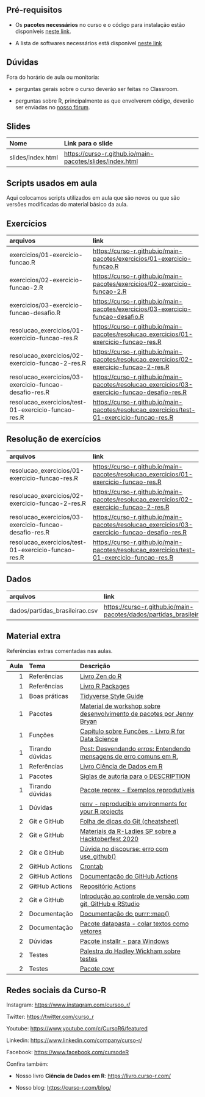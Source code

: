 
<!-- README.md is generated from README.Rmd. Please edit that file -->

## Pré-requisitos

-   Os **pacotes necessários** no curso e o código para instalação estão
    disponíveis [neste
    link](https://github.com/curso-r/main-pacotes#pacotes-necess%C3%A1rios).

-   A lista de softwares necessários está disponível [neste
    link](https://curso-r.github.io/main-pacotes/#pr-requisitos)

## Dúvidas

Fora do horário de aula ou monitoria:

-   perguntas gerais sobre o curso deverão ser feitas no Classroom.

-   perguntas sobre R, principalmente as que envolverem código, deverão
    ser enviadas no [nosso fórum](https://discourse.curso-r.com/).

## Slides

| Nome              | Link para o slide                                          |
|:------------------|:-----------------------------------------------------------|
| slides/index.html | <https://curso-r.github.io/main-pacotes/slides/index.html> |

## Scripts usados em aula

Aqui colocamos scripts utilizados em aula que são novos ou que são
versões modificadas do material básico da aula.

## Exercícios

| arquivos                                                | link                                                                                            |
|:--------------------------------------------------------|:------------------------------------------------------------------------------------------------|
| exercicios/01-exercicio-funcao.R                        | <https://curso-r.github.io/main-pacotes/exercicios/01-exercicio-funcao.R>                       |
| exercicios/02-exercicio-funcao-2.R                      | <https://curso-r.github.io/main-pacotes/exercicios/02-exercicio-funcao-2.R>                     |
| exercicios/03-exercicio-funcao-desafio.R                | <https://curso-r.github.io/main-pacotes/exercicios/03-exercicio-funcao-desafio.R>               |
| resolucao\_exercicios/01-exercicio-funcao-res.R         | <https://curso-r.github.io/main-pacotes/resolucao_exercicios/01-exercicio-funcao-res.R>         |
| resolucao\_exercicios/02-exercicio-funcao-2-res.R       | <https://curso-r.github.io/main-pacotes/resolucao_exercicios/02-exercicio-funcao-2-res.R>       |
| resolucao\_exercicios/03-exercicio-funcao-desafio-res.R | <https://curso-r.github.io/main-pacotes/resolucao_exercicios/03-exercicio-funcao-desafio-res.R> |
| resolucao\_exercicios/test-01-exercicio-funcao-res.R    | <https://curso-r.github.io/main-pacotes/resolucao_exercicios/test-01-exercicio-funcao-res.R>    |

## Resolução de exercícios

| arquivos                                                | link                                                                                            |
|:--------------------------------------------------------|:------------------------------------------------------------------------------------------------|
| resolucao\_exercicios/01-exercicio-funcao-res.R         | <https://curso-r.github.io/main-pacotes/resolucao_exercicios/01-exercicio-funcao-res.R>         |
| resolucao\_exercicios/02-exercicio-funcao-2-res.R       | <https://curso-r.github.io/main-pacotes/resolucao_exercicios/02-exercicio-funcao-2-res.R>       |
| resolucao\_exercicios/03-exercicio-funcao-desafio-res.R | <https://curso-r.github.io/main-pacotes/resolucao_exercicios/03-exercicio-funcao-desafio-res.R> |
| resolucao\_exercicios/test-01-exercicio-funcao-res.R    | <https://curso-r.github.io/main-pacotes/resolucao_exercicios/test-01-exercicio-funcao-res.R>    |

## Dados

| arquivos                        | link                                                                    |
|:--------------------------------|:------------------------------------------------------------------------|
| dados/partidas\_brasileirao.csv | <https://curso-r.github.io/main-pacotes/dados/partidas_brasileirao.csv> |

## Material extra

Referências extras comentadas nas aulas.

| Aula | Tema            | Descrição                                                                                                                                                                          |
|-----:|:----------------|:-----------------------------------------------------------------------------------------------------------------------------------------------------------------------------------|
|    1 | Referências     | [Livro Zen do R](https://curso-r.github.io/zen-do-r/)                                                                                                                              |
|    1 | Referências     | [Livro R Packages](https://r-pkgs.org/)                                                                                                                                            |
|    1 | Boas práticas   | [Tidyverse Style Guide](https://principles.tidyverse.org/)                                                                                                                         |
|    1 | Pacotes         | [Material de workshop sobre desenvolvimento de pacotes por Jenny Bryan](https://github.com/jennybc/pkg-dev-tutorial)                                                               |
|    1 | Funções         | [Capítulo sobre Funcões - Livro R for Data Science](https://r4ds.had.co.nz/functions.html)                                                                                         |
|    1 | Tirando dúvidas | [Post: Desvendando erros: Entendendo mensagens de erro comuns em R.](https://blog.curso-r.com/posts/2021-03-29-desvendando-erros/)                                                 |
|    1 | Referências     | [Livro Ciência de Dados em R](https://livro.curso-r.com/)                                                                                                                          |
|    1 | Pacotes         | [Siglas de autoria para o DESCRIPTION](https://r-pkgs.org/description.html#author)                                                                                                 |
|    1 | Tirando dúvidas | [Pacote reprex - Exemplos reprodutíveis](https://reprex.tidyverse.org/)                                                                                                            |
|    1 | Dúvidas         | [renv - reproducible environments for your R projects](https://rstudio.github.io/renv/articles/renv.html)                                                                          |
|    2 | Git e GitHub    | [Folha de dicas do Git (cheatsheet)](https://training.github.com/downloads/pt_BR/github-git-cheat-sheet/)                                                                          |
|    2 | Git e GitHub    | [Materiais da R-Ladies SP sobre a Hacktoberfest 2020](https://r-ladies-sao-paulo.github.io/2020-hacktoberfest/)                                                                    |
|    2 | Git e GitHub    | [Dúvida no discourse: erro com use\_github()](https://discourse.curso-r.com/t/github-erro-ao-usar-a-funcao-use-github/1111/4)                                                      |
|    2 | GitHub Actions  | [Crontab](https://crontab.guru/)                                                                                                                                                   |
|    2 | GitHub Actions  | [Documentação do GitHub Actions](https://docs.github.com/pt/actions/learn-github-actions/introduction-to-github-actions)                                                           |
|    2 | GitHub Actions  | [Repositório Actions](https://github.com/r-lib/actions/tree/master/examples#quickstart-ci-workflow)                                                                                |
|    2 | Git e GitHub    | [Introdução ao controle de versão com git, GitHub e RStudio](https://mauriciovancine.github.io/short-course-git-github-rstudio/slides/pres_short_course_git_github_rstudio.html#1) |
|    2 | Documentação    | [Documentação do purrr::map()](https://github.com/tidyverse/purrr/blob/master/R/map.R)                                                                                             |
|    2 | Documentação    | [Pacote datapasta - colar textos como vetores](https://milesmcbain.github.io/datapasta/)                                                                                           |
|    2 | Dúvidas         | [Pacote installr - para Windows](https://github.com/talgalili/installr)                                                                                                            |
|    2 | Testes          | [Palestra do Hadley Wickham sobre testes](https://www.youtube.com/watch?v=1ZrjWKcG1C4)                                                                                             |
|    2 | Testes          | [Pacote covr](https://covr.r-lib.org/)                                                                                                                                             |

## Redes sociais da Curso-R

Instagram: <https://www.instagram.com/cursoo_r/>

Twitter: <https://twitter.com/curso_r>

Youtube: <https://www.youtube.com/c/CursoR6/featured>

Linkedin: <https://www.linkedin.com/company/curso-r/>

Facebook: <https://www.facebook.com/cursodeR>

Confira também:

-   Nosso livro **Ciência de Dados em R**: <https://livro.curso-r.com/>

-   Nosso blog: <https://curso-r.com/blog/>
